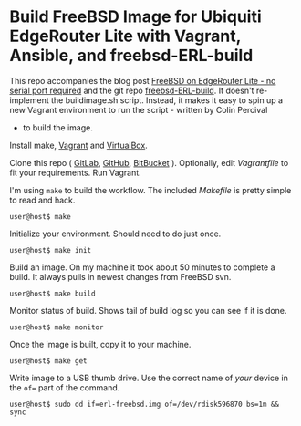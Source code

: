 # Build FreeBSD Image for Ubiquiti EdgeRouter Lite with Vagrant, Ansible, and freebsd-ERL-build

This repo accompanies the blog post
[FreeBSD on EdgeRouter Lite - no serial port required](http://www.daemonology.net/blog/2016-01-10-FreeBSD-EdgeRouter-Lite.html)
and the git repo [freebsd-ERL-build](https://github.com/cperciva/freebsd-ERL-build/).
It doesn't re-implement the buildimage.sh script. Instead, it makes it easy to
spin up a new Vagrant environment to run the script - written by Colin Percival
- to build the image.

Install make, [Vagrant](https://www.vagrantup.com/) and
[VirtualBox](https://www.virtualbox.org/).

Clone this repo (
[GitLab](https://gitlab.com/aikchar/freebsd-edgerouterlite-ansible),
[GitHub](https://github.com/hamzasheikh/freebsd-edgerouterlite-ansible),
[BitBucket](https://bitbucket.org/aikchar/freebsd-edgerouterlite-ansible)
). Optionally, edit *Vagrantfile* to fit your
requirements. Run Vagrant.

I'm using ``make`` to build the workflow. The included *Makefile* is pretty
simple to read and hack.

    user@host$ make

Initialize your environment. Should need to do just once.

    user@host$ make init

Build an image. On my machine it took about 50 minutes to complete a build.
It always pulls in newest changes from FreeBSD svn.

    user@host$ make build

Monitor status of build. Shows tail of build log so you can see if it is done.

    user@host$ make monitor

Once the image is built, copy it to your machine.

    user@host$ make get

Write image to a USB thumb drive. Use the correct name of _your_ device in the
``of=`` part of the command.

    user@host$ sudo dd if=erl-freebsd.img of=/dev/rdisk596870 bs=1m && sync
